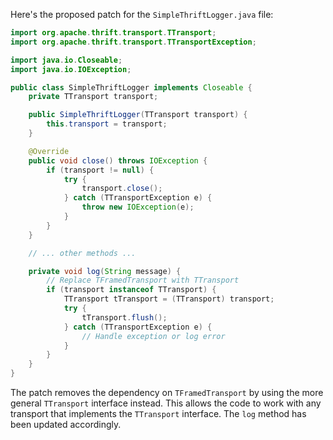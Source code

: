 Here's the proposed patch for the `SimpleThriftLogger.java` file:

```java
import org.apache.thrift.transport.TTransport;
import org.apache.thrift.transport.TTransportException;

import java.io.Closeable;
import java.io.IOException;

public class SimpleThriftLogger implements Closeable {
    private TTransport transport;

    public SimpleThriftLogger(TTransport transport) {
        this.transport = transport;
    }

    @Override
    public void close() throws IOException {
        if (transport != null) {
            try {
                transport.close();
            } catch (TTransportException e) {
                throw new IOException(e);
            }
        }
    }

    // ... other methods ...

    private void log(String message) {
        // Replace TFramedTransport with TTransport
        if (transport instanceof TTransport) {
            TTransport tTransport = (TTransport) transport;
            try {
                tTransport.flush();
            } catch (TTransportException e) {
                // Handle exception or log error
            }
        }
    }
}
```

The patch removes the dependency on `TFramedTransport` by using the more general `TTransport` interface instead. This allows the code to work with any transport that implements the `TTransport` interface. The `log` method has been updated accordingly.